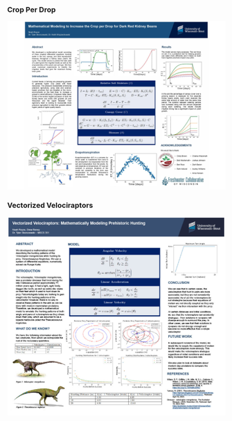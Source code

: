 ### Crop Per Drop
<img src="https://github.com/nroyce7/nroyce7.github.io/blob/master/RITR%20Poster%20Final.jpg?raw=true" width="1000">

### Vectorized Velociraptors
<img src="https://github.com/nroyce7/nroyce7.github.io/blob/master/velociraptor%20poster%20edit.jpg?raw=true" width="1000">
